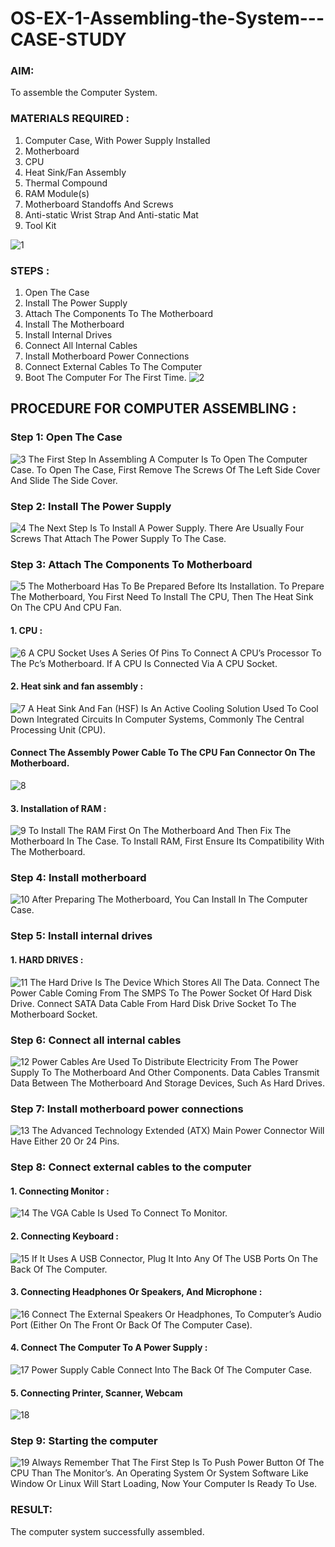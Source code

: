 # OS-EX-1-Assembling-the-System---CASE-STUDY

### AIM:
To assemble the Computer System.
### MATERIALS REQUIRED :
1. Computer Case, With Power Supply Installed  
2. Motherboard 
3. CPU 
4. Heat Sink/Fan Assembly
5. Thermal Compound 
6. RAM Module(s) 
7. Motherboard Standoffs And Screws 
8. Anti-static Wrist Strap And Anti-static Mat
9. Tool Kit 

![1](./IMG/1.png) 
### STEPS :
1. Open The Case 
2. Install The Power Supply 
3. Attach The Components To The Motherboard 
4. Install The Motherboard 
5. Install Internal Drives 
6. Connect All Internal Cables 
7. Install Motherboard Power Connections 
8. Connect External Cables To The Computer 
9. Boot The Computer For The First Time.
![2](./IMG/2.png)
## PROCEDURE FOR COMPUTER ASSEMBLING : 
### Step 1: Open The Case
![3](./IMG/3.png)
The First Step In Assembling A Computer Is To Open The Computer Case. To Open The Case, First Remove The Screws Of The Left Side Cover And Slide The Side Cover.
### Step 2: Install The Power Supply
![4](./IMG/4.png)
The Next Step Is To Install A Power Supply. There Are Usually Four Screws That Attach The Power Supply To The Case.  
### Step 3: Attach The Components To Motherboard
![5](./IMG/5.png)
The Motherboard Has To Be Prepared Before Its Installation. To Prepare The Motherboard, You First Need To Install The CPU, Then 
The Heat Sink On The CPU And CPU Fan. 
#### 1. CPU :
![6](./IMG/6.png)
A CPU Socket Uses A Series Of Pins To Connect A CPU’s Processor To The Pc’s Motherboard. If A CPU Is Connected Via A CPU Socket.
#### 2. Heat sink and fan assembly :
![7](./IMG/7.png)
A Heat Sink And Fan (HSF) Is An Active Cooling Solution Used To Cool Down Integrated Circuits In Computer Systems, Commonly The Central Processing Unit (CPU).
#### Connect The Assembly Power Cable To The CPU Fan Connector On The Motherboard.
![8](./IMG/8.png)
#### 3. Installation of RAM :
![9](./IMG/9.png)
To Install The RAM First On The Motherboard And Then Fix The Motherboard In The Case. To Install RAM, First Ensure Its Compatibility With The Motherboard.
### Step 4: Install motherboard
![10](./IMG/10.png)
After Preparing The Motherboard, You Can Install In The Computer Case.
### Step 5: Install internal drives
#### 1. HARD DRIVES :
![11](./IMG/11.png)
The Hard Drive Is The Device Which Stores All The Data. Connect The Power Cable Coming From The SMPS To The Power Socket Of Hard Disk Drive. Connect SATA Data Cable From Hard Disk Drive Socket To The Motherboard Socket.
### Step 6: Connect all internal cables
![12](./IMG/12.png)
Power Cables Are Used To Distribute Electricity From The Power Supply To The Motherboard And Other Components. Data Cables Transmit Data Between The Motherboard And Storage Devices, Such As Hard Drives.
### Step 7: Install motherboard power connections  
![13](./IMG/13.png)
The Advanced Technology Extended (ATX) Main Power Connector Will Have Either 20 Or 24 Pins.
### Step 8: Connect external cables to the computer
#### 1. Connecting Monitor :
![14](./IMG/14.png)
The VGA Cable Is Used To Connect To Monitor.
#### 2. Connecting Keyboard :
![15](./IMG/15.png)
If It Uses A USB Connector, Plug It Into Any Of The USB Ports On The Back Of The Computer.
#### 3. Connecting Headphones Or Speakers, And Microphone :
![16](./IMG/16.png)
Connect The External Speakers Or Headphones, To Computer’s Audio Port (Either On The Front Or Back Of The Computer Case).               
#### 4. Connect The Computer To A Power Supply :
![17](./IMG/17.png)
Power Supply Cable Connect Into The Back Of The Computer Case.
#### 5. Connecting Printer, Scanner, Webcam 
![18](./IMG/18.png)
### Step 9: Starting the computer         
![19](./IMG/19.png)
Always Remember That The First Step Is To Push Power Button Of The CPU Than The Monitor’s. An Operating System Or System Software Like Window Or Linux Will Start Loading, Now Your Computer Is Ready To Use.
### RESULT:
The computer system successfully assembled. 